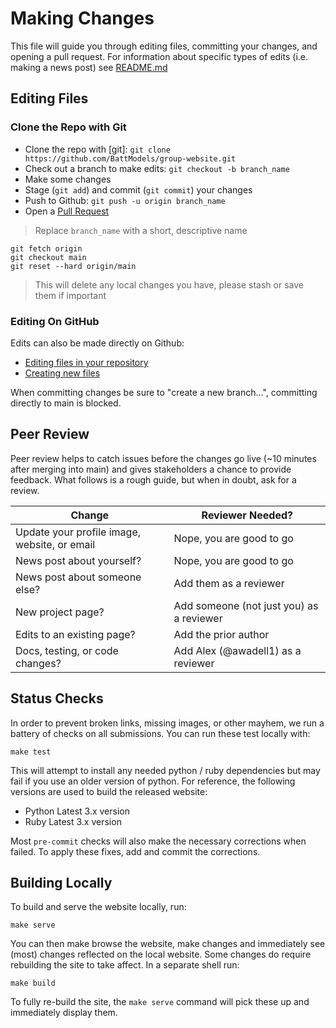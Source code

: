 # Making Changes

This file will guide you through editing files, committing your changes, and opening a pull request. For information about specific types of edits (i.e. making a news post) see [README.md](../README.md)

## Editing Files

### Clone the Repo with Git

- Clone the repo with [git]: `git clone https://github.com/BattModels/group-website.git`
- Check out a branch to make edits: `git checkout -b branch_name`
- Make some changes
- Stage (`git add`) and commit (`git commit`) your changes
- Push to Github: `git push -u origin branch_name`
- Open a [Pull Request](https://github.com/BattModels/group-website/pulls)

> Replace `branch_name` with a short, descriptive name

```shell
git fetch origin
git checkout main
git reset --hard origin/main
```

> This will delete any local changes you have, please stash or save them if important

### Editing On GitHub

Edits can also be made directly on Github:

- [Editing files in your repository](https://docs.github.com/en/github/managing-files-in-a-repository/managing-files-on-github/editing-files-in-your-repository)
- [Creating new files](https://docs.github.com/en/github/managing-files-in-a-repository/managing-files-on-github/creating-new-files)

When committing changes be sure to "create a new branch...", committing directly to main is blocked.



## Peer Review

Peer review helps to catch issues before the changes go live (~10 minutes after
merging into main) and gives stakeholders a chance to provide feedback. What
follows is a rough guide, but when in doubt, ask for a review.

| Change                                        | Reviewer Needed?                         |
|-----------------------------------------------|------------------------------------------|
| Update your profile image, website, or email  | Nope, you are good to go                 |
| News post about yourself?                     | Nope, you are good to go                 |
| News post about someone else?                 | Add them as a reviewer                   |
| New project page?                             | Add someone (not just you) as a reviewer |
| Edits to an existing page?                    | Add the prior author                     |
| Docs, testing, or code changes?               | Add Alex (@awadell1) as a reviewer       |

## Status Checks

In order to prevent broken links, missing images, or other mayhem, we run a
battery of checks on all submissions. You can run these test locally with:

```shell
make test
```

This will attempt to install any needed python / ruby dependencies but may fail
if you use an older version of python. For reference, the following versions are
used to build the released website:

- Python Latest 3.x version
- Ruby Latest 3.x version

Most `pre-commit` checks will also make the necessary corrections when failed.
To apply these fixes, add and commit the corrections.

## Building Locally

To build and serve the website locally, run:

```shell
make serve
```

You can then make browse the website, make changes and immediately see (most)
changes reflected on the local website. Some changes do require rebuilding the
site to take affect. In a separate shell run:

```shell
make build
```

To fully re-build the site, the `make serve` command will pick these up and
immediately display them.
